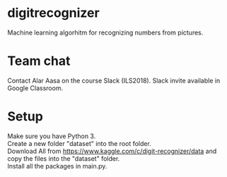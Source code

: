 # digitrecognizer
Machine learning algorhitm for recognizing numbers from pictures.


# Team chat
Contact Alar Aasa on the course Slack (ILS2018). Slack invite available in Google Classroom.

# Setup
Make sure you have Python 3.  
Create a new folder "dataset" into the root folder.  
Download All from https://www.kaggle.com/c/digit-recognizer/data and copy the files into the "dataset" folder.  
Install all the packages in main.py.